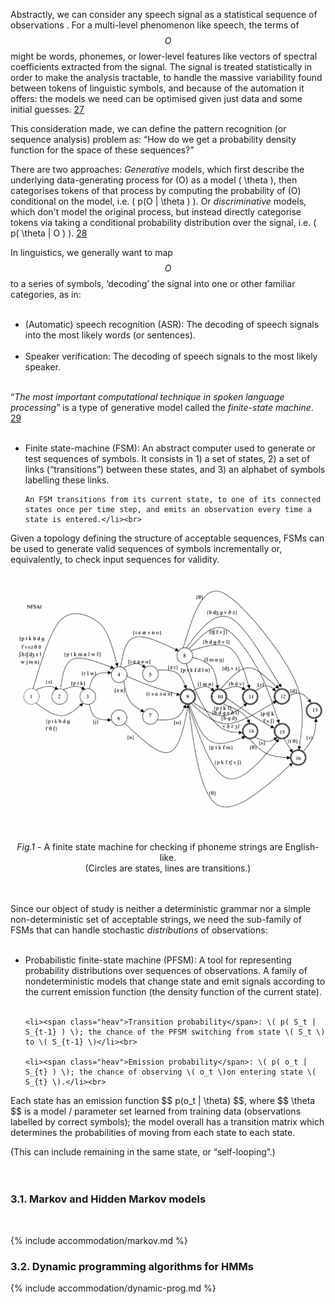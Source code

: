 Abstractly, we can consider any speech signal as a statistical sequence of observations . For a multi-level phenomenon like speech, the terms of $$O$$ might be words, phonemes, or lower-level features like vectors of spectral coefficients extracted from the signal. The signal is treated statistically in order to make the analysis tractable, to handle the massive variability found between tokens of linguistic symbols, and because of the automation it
offers: the models we need can be optimised given just data and some initial guesses. <a href="#fn:27" id="fnref:27">27</a>

This consideration made, we can define the pattern recognition (or sequence analysis) problem as: “How do we get a probability density function for the space of these sequences?” 

There are two approaches: <i>Generative</i> models, which first describe the underlying data-generating process for \(O\) as a model \( \theta \), then categorises tokens of that process by computing the probability of \(O\) conditional on the model, i.e. \( p(O | \theta ) \). Or <i>discriminative</i> models, which don't model the original process, but instead directly categorise tokens via taking a conditional probability distribution over the signal, i.e. \( p( \theta | O ) \). <a href="#fn:28" id="fnref:28">28</a>
<br>

In linguistics, we generally want to map $$O$$ to a series of symbols, ‘decoding’ the signal into one or other familiar categories, as in:<br><br>

<ul>
	<li><span class="heav">(Automatic) speech recognition (ASR)</span>: The decoding of speech signals into the most likely words (or sentences).</li><br>
	<li><span class="heav">Speaker verification</span>: The decoding of speech signals to the most likely speaker.</li><br>
</ul>


“<i>The most important computational technique in spoken language processing</i>” is a type of generative model called the <i>finite-state machine</i>. <a href="#fn:29" id="fnref:29">29</a> <br><br>


<ul>
	<li><span class="heav">Finite state-machine (FSM)</span>: An abstract computer used to generate or test sequences of symbols. It consists in 1) a set of states, 2) a set of links (“transitions”) between these states, and 3) an alphabet of symbols labelling these links. <br>

	An FSM transitions from its current state, to one of its connected states once per time step, and emits an observation every time a state is entered.</li><br>
</ul>

Given a topology defining the structure of acceptable sequences, FSMs can be used to generate valid sequences of symbols incrementally or, equivalently, to check input sequences for validity.<br><br>


<center>
<img src="/img/accommodation/NFSM.jpg" />

<br><br>
	<i>Fig.1</i> - A finite state machine for checking if phoneme strings are English-like.<br>(Circles are states, lines are transitions.)
<br><br><br>
</center>

Since our object of study is neither a deterministic grammar nor a simple non-deterministic set of
acceptable strings, we need the sub-family of FSMs that can handle stochastic <i>distributions</i> of observations:<br><br>


<ul>
	<li><span class="heav">Probabilistic finite-state machine</span> (PFSM): A tool for representing probability distributions over sequences of observations. A family of nondeterministic models that change state and emit signals according to the current emission function (the density function of the current state).</li><br>

	<li><span class="heav">Transition probability</span>: \( p( S_t | S_{t-1} ) \); the chance of the PFSM switching from state \( S_t \) to \( S_{t-1} \)</li><br>

	<li><span class="heav">Emission probability</span>: \( p( o_t | S_{t} ) \); the chance of observing \( o_t \)on entering state \( S_{t} \).</li><br>
</ul>
Each state has an emission function $$ p(o_t | \theta) $$, where $$ \theta $$ is a model / parameter set learned from training data (observations labelled by correct symbols); the model overall has a transition matrix which determines the probabilities of moving from each state to each state. 

(This can include remaining in the same state, or “self-looping”.)
<br><br><br>



<h3>3.1. Markov and Hidden Markov models</h3><br>

{%		include accommodation/markov.md 		%}



<h3>3.2. Dynamic programming algorithms for HMMs</h3>

{%		include accommodation/dynamic-prog.md 		%}
